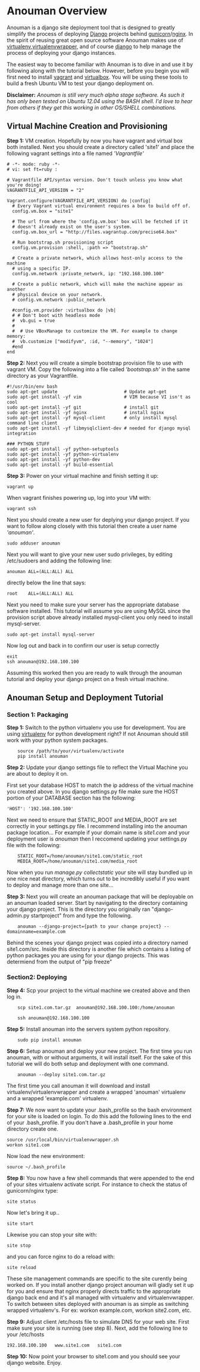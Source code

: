 Anouman Overview
================

Anouman is a django site deployment tool that is designed to greatly simplify the process of deploying [Django](https://www.djangoproject.com/) projects behind [gunicorn](http://gunicorn.org/)/[nginx](http://nginx.com/).  In the spirit of reusing great open source software Anouman makes use of [virtualenv](https://pypi.python.org/pypi/virtualenv),[virtualenvwrapper](http://virtualenvwrapper.readthedocs.org/en/latest/), and of course [django](https://www.djangoproject.com/) to help manage the process of deploying your django instances.  

The easiest way to become familiar with Anouman is to dive in and use it by following along with the tutorial below.  However, before you begin you will first need to install [vagrant](http://www.vagrantup.com/) and [virtualbox](https://www.virtualbox.org/).  You will be using these tools to build a fresh Ubuntu VM to test your django deployment on.

**Disclaimer:** *Anouman is still very much alpha stage software.  As such it has only been tested on Ubuntu 12.04 using the BASH shell.  I'd love to hear from others if they get this working in other OS/SHELL combinations.*  


Virtual Machine Creation and Provisioning
-----------------------------------------


**Step 1:** VM creation.  Hopefully by now you have vagrant and virtual box both installed.  Next you should create a directory called 'site1' and place the following vagrant settings into a file named *'Vagrantfile'*

    # -*- mode: ruby -*-
    # vi: set ft=ruby :

    # Vagrantfile API/syntax version. Don't touch unless you know what you're doing!
    VAGRANTFILE_API_VERSION = "2"

    Vagrant.configure(VAGRANTFILE_API_VERSION) do |config| 
      # Every Vagrant virtual environment requires a box to build off of. 
      config.vm.box = "site1" 

      # The url from where the 'config.vm.box' box will be fetched if it 
      # doesn't already exist on the user's system. 
      config.vm.box_url = "http://files.vagrantup.com/precise64.box" 

      # Run bootstrap.sh provisioning script 
      config.vm.provision :shell, :path => "bootstrap.sh" 

      # Create a private network, which allows host-only access to the machine 
      # using a specific IP. 
      config.vm.network :private_network, ip: "192.168.100.100"  

      # Create a public network, which will make the machine appear as another 
      # physical device on your network. 
      # config.vm.network :public_network 

      #config.vm.provider :virtualbox do |vb| 
      # # Don't boot with headless mode 
      #  vb.gui = true 
      # 
      #  # Use VBoxManage to customize the VM. For example to change memory: 
      #  vb.customize ["modifyvm", :id, "--memory", "1024"] 
      #end 
    end

**Step 2:** Next you will create a simple bootstrap provision file to use with vagrant VM.  Copy the following into a file called *'bootstrap.sh'* in the same directory as your Vagrantfile.   

    #!/usr/bin/env bash
    sudo apt-get update                         # Update apt-get
    sudo apt-get install -yf vim                # VIM because VI isn't as cool
    sudo apt-get install -yf git                # install git
    sudo apt-get install -yf nginx              # install nginx
    sudo apt-get install -yf mysql-client       # only install mysql command line client
    sudo apt-get install -yf libmysqlclient-dev # needed for django mysql integration

    ### PYTHON STUFF
    sudo apt-get install -yf python-setuptools
    sudo apt-get install -yf python-virtualenv
    sudo apt-get install -yf python-dev
    sudo apt-get install -yf build-essential


**Step 3:** Power on your virtual machine and finish setting it up:

    vagrant up
    
When vagrant finishes powering up, log into your VM with:

    vagrant ssh
    
Next you should create a new user for deplying your django project.  If you want to follow along closely with this tutorial then create a user name *'anouman'*.

    sudo adduser anouman
    
Next you will want to give your new user sudo privileges, by editing /etc/sudoers and adding the following line:
    
    anouman ALL=(ALL:ALL) ALL  
    
directly below the line that says:

    root    ALL=(ALL:ALL) ALL


Next you need to make sure your server has the appropriate database software installed.  This tutorial will assume you are using MySQL since the provision script above already installed mysql-client you only need to install mysql-server.

    sudo apt-get install mysql-server

Now log out and back in to confirm our user is setup correctly

    exit
    ssh anouman@192.168.100.100
    
Assuming this worked then you are ready to walk through the anouman tutorial and deploy your django project on a fresh virtual machine.



Anouman Setup and Deployment Tutorial
-----------------------------

### Section 1:  Packaging

**Step 1:** Switch to the python virtualenv you use for development.
        You are using [virtualenv](http://www.virtualenv.org/en/latest/) for python development right?  If not Anouman should still work with your python system packages.

        source /path/to/your/virtualenv/activate
        pip install anouman

**Step 2:** Update your django settings file to reflect the Virtual Machine you are about to deploy it on.

First set your database HOST to match the ip address of the virtual machine you created above.  In you django settings.py file make sure the HOST portion of your DATABASE section has the following:

    'HOST': '192.168.100.100'
    
Next we need to ensure that STATIC_ROOT and MEDIA_ROOT are set correctly in your settings.py file.  I recommend installing into the anouman package location...  For example if your domain name is *site1.com* and your deployment user is *anouman* then I reccomend updating your settings.py file with the following:

        STATIC_ROOT=/home/anouman/site1.com/static_root
        MEDIA_ROOT=/home/anouman/site1.com/media_root
        
Now when you run *manage.py collectstatic* your site will stay bundled up in one nice neat directory, which turns out to be incredibly useful if you want to deploy and manage more than one site...

**Step 3:** Next you will create an anouman package that will be deployable on an anouman loaded
        server.  Start by navigating to the directory containing your django project.
        This is the directory you originally ran "django-admin.py startproject" from and type the following.
        

        anouman --django-project={path to your change project} --domainname=example.com

Behind the scenes your django project was copied into a directory named
site1.com/src. Inside this directory is another file which contains a listing of python packages you
are using for your django projects.  This was determiend from the output of "pip freeze" 

### Section2:  Deploying

**Step 4:** Scp your project to the virtual machine we created above and then log in.

        scp site1.com.tar.gz  anouman@192.168.100.100:/home/anouman
        
        ssh anouman@192.168.100.100

**Step 5:** Install anouman into the servers system python repository.

        sudo pip install anouman

**Step 6:** Setup  anouman and deploy your new project.   The first time you run anouman, with or without arguments, it will install itself.  For the sake of this tutorial we will do both setup and deployment with one command.

        anouman --deploy site1.com.tar.gz

The first time you call anouman it will download and install virtualenv/virtualenvwrapper and create a wrapped 'anouman' virtualenv and a wrapped 'example.com' virtualenv.

**Step 7:** We now want to update your .bash_profile so the bash environment for your site is loaded on login.  To do this add the following lines to the end of your .bash_profile.  If you don't have a .bash_profile in your home directory create one.

    source /usr/local/bin/virtualenvwrapper.sh
    workon site1.com
    
Now load the new environment:

    source ~/.bash_profile
    
**Step 8:**  You now have a few shell commands that were appended to the end of your sites virtualenv activate script. For instance to check the status of gunicorn/nginx type:

    site status
    
Now let's bring it up..

    site start
    
Likewise you can stop your site with:

    site stop
    
and you can force nginx to do a reload with:

    site reload

These site management commands are specific to the site curently being worked on.  If you install another django project anouman will gladly set it up for you and ensure that nginx properly directs traffic to the appropriate django back end and it's all managed with virtualenv and virtualenvwrapper.  To switch between sites deployed with anouman is as simple as switching wrapped virtualenv's.  For ex:  workon example.com, workon site2.com, etc.

**Step 9:**  Adjust client /etc/hosts file to simulate DNS for your web site.  First make sure your site is running (see step 8).  Next, add the following line to your /etc/hosts

    192.168.100.100   www.site1.com   site1.com

**Step 10:** Now point your browser to site1.com and you should see your django website.  Enjoy. 
